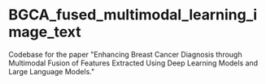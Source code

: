 # BGCA_fused_multimodal_learning_image_text
Codebase for the paper "Enhancing Breast Cancer Diagnosis through Multimodal Fusion of Features Extracted Using Deep Learning Models and Large Language Models."
